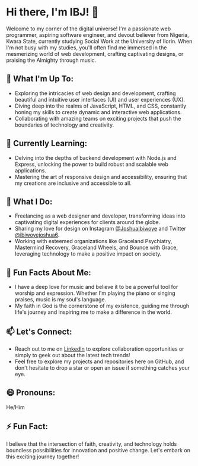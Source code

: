 # Hi there, I'm IBJ! 👋

Welcome to my corner of the digital universe! I'm a passionate web programmer, aspiring software engineer, and devout believer from Nigeria, Kwara State, currently studying Social Work at the University of Ilorin. When I'm not busy with my studies, you'll often find me immersed in the mesmerizing world of web development, crafting captivating designs, or praising the Almighty through music.

## 🔭 What I'm Up To:

- Exploring the intricacies of web design and development, crafting beautiful and intuitive user interfaces (UI) and user experiences (UX).
- Diving deep into the realms of JavaScript, HTML, and CSS, constantly honing my skills to create dynamic and interactive web applications.
- Collaborating with amazing teams on exciting projects that push the boundaries of technology and creativity.

## 🌱 Currently Learning:

- Delving into the depths of backend development with Node.js and Express, unlocking the power to build robust and scalable web applications.
- Mastering the art of responsive design and accessibility, ensuring that my creations are inclusive and accessible to all.

## 💼 What I Do:

- Freelancing as a web designer and developer, transforming ideas into captivating digital experiences for clients around the globe.
- Sharing my love for design on Instagram [@JoshuaIbiwoye](https://www.instagram.com/joshuaibiwoye/) and Twitter [@ibiwoyejoshua6](https://twitter.com/ibiwoyejoshua6).
- Working with esteemed organizations like Graceland Psychiatry, Mastermind Recovery, Graceland Wheels, and Bounce with Grace, leveraging technology to make a positive impact on society.

## 🎵 Fun Facts About Me:

- I have a deep love for music and believe it to be a powerful tool for worship and expression. Whether I'm playing the piano or singing praises, music is my soul's language.
- My faith in God is the cornerstone of my existence, guiding me through life's journey and inspiring me to make a difference in the world.

## 📫 Let's Connect:

- Reach out to me on [LinkedIn](https://www.linkedin.com/in/joshua-ibiwoye-4b6380212/) to explore collaboration opportunities or simply to geek out about the latest tech trends!
- Feel free to explore my projects and repositories here on GitHub, and don't hesitate to drop a star or open an issue if something catches your eye.

## 😄 Pronouns:

He/Him

## ⚡ Fun Fact:

I believe that the intersection of faith, creativity, and technology holds boundless possibilities for innovation and positive change. Let's embark on this exciting journey together!

